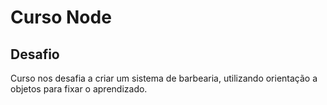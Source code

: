 # Curso Node
## Desafio
Curso nos desafia a criar um sistema de barbearia, utilizando orientação a objetos para fixar o aprendizado.
